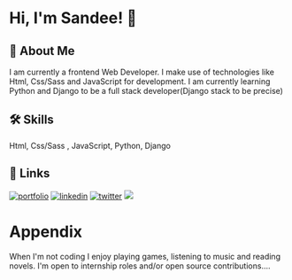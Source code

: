 
# Hi, I'm Sandee! 👋


## 🚀 About Me
I am currently a frontend Web Developer. I make use of technologies like Html, Css/Sass and JavaScript for development. I am currently learning Python and Django to be a full stack developer(Django stack to be precise)


## 🛠 Skills
Html, Css/Sass , JavaScript, Python, Django


## 🔗 Links
[![portfolio](https://img.shields.io/badge/my_portfolio-000?style=for-the-badge&logo=ko-fi&logoColor=white)](http://portfolio-v4-psi.vercel.app/)
[![linkedin](https://img.shields.io/badge/linkedin-0A66C2?style=for-the-badge&logo=linkedin&logoColor=white)](https://www.linkedin.com/in/oyarekhua-sandra)
[![twitter](https://img.shields.io/badge/twitter-1DA1F2?style=for-the-badge&logo=twitter&logoColor=white)](https://twitter.com/_SandeeTee_)
<a href='https://holopin.io/@sandee'>
    <img src='https://holopin.onrender.com/sandee'/>
</a>


# Appendix
When I'm not coding I enjoy playing games, listening to music and reading novels.
I'm open to internship roles and/or open source contributions....

